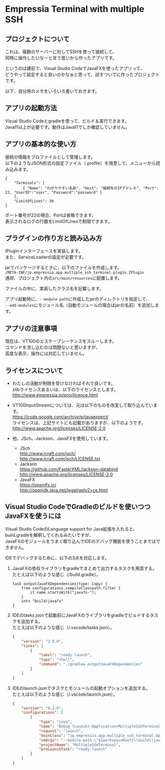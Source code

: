 # Empressia Terminal with multiple SSH

## プロジェクトについて

これは、複数のサーバーに対してSSHを使って接続して、  
同時に操作したいなーと言う思いから作ったアプリです。  

というのは建前で、Visual Studio CodeでJavaFXを使ったアプリって、  
どうやって設定すると良いのかなぁと思って、試すついでに作ったプロジェクトです。  

以下、自分用のメモをいろいろ書いておきます。

## アプリの起動方法

Visual Studio Codeとgradleを使って、ビルド＆実行できます。  
Java11以上が必要です。動作はJava11でしか確認していません。  

## アプリの基本的な使い方

接続の情報をプロファイルとして管理します。  
以下のようなJSON形式の設定ファイル（.profile）を用意して、メニューから読み込みます。  
```
{
	"Terminals": [
		{ "Name": "わかりやすい名前", "Host": "接続先のIPアドレス", "Port": 22, "UserID":"user", "Password":"password" }
	],
	"LimitOfLines": 30
}
```
ポート番号が22の場合、Portは省略できます。  
表示されるログの行数をLimitOfLinesで制限できます。  

## プラグインの作り方と読み込み方

IPluginインターフェースを実装します。  
また、ServiceLoaderの設定が必要です。  

jarでパッケージするときに、以下のファイルを作成します。  
`/META-INF/jp.empressia.app.multiple_ssh_terminal.plugin.IPlugin`  
通常、プロジェクト内の`src/main/resources`に配置します。  

ファイルの中に、実装したクラス名を記載します。  

アプリ起動時に、`--module-path`に作成したjarのディレクトリを指定して、  
`--add-modules`にモジュール名（自動モジュールの場合はjarの名前）を追加します。  

## アプリの注意事項

現在は、VT100のエスケープシーケンスをスルーします。  
コマンドを流し込むのは問題ないと思いますが、  
高度な表示、操作には対応していません。  

## ライセンスについて

* わたしの活動が制限を受けなければそれで良いです。  
	zlibライセンスあるいは、以下のライセンスとします。   
	http://www.empressia.jp/proj/licence.html  

* VT100InputStreamについては、元は以下のものを改変して取り込んでいます。  
	https://code.google.com/archive/p/javaexpect/  
	ライセンスは、上記サイトにも記載がありますが、以下のようです。  
	http://www.apache.org/licenses/LICENSE-2.0  

* 他、JSch、Jackson、JavaFXを使用しています。  
	* JSch  
		http://www.jcraft.com/jsch/  
		http://www.jcraft.com/jsch/LICENSE.txt  
	* Jackson  
		https://github.com/FasterXML/jackson-databind  
		http://www.apache.org/licenses/LICENSE-2.0  
	* JavaFX  
		https://openjfx.io/  
		http://openjdk.java.net/legal/gplv2+ce.html  

## Visual Studio CodeでGradleのビルドを使いつつJavaFXを使うには

Visual Studio CodeのLanguage support for Java拡張を入れると、  
build.gradleを解釈してくれるみたいですが、  
JavaFXのモジュールをうまく取り込んでIDEのデバッグ機能を使うことまではできません。  

IDEでデバッグするために、以下の3点を対応します。  

1. JavaFXの依存ライブラリをgradleでまとめて出力するタスクを用意する。  
	たとえば以下のような感じ（/build.gradle）。  
	```
	task outputJavaFXDependencies(type: Copy) {
		from configurations.compileClasspath.filter {
			it.name.startsWith("javafx-");
		}
		into "build/javafx"
	}
	```

1. IDEのtasks.jsonで起動前にJavaFXのライブラリをgradleでビルドするタスクを追加する。  
	たとえば以下のような感じ（/.vscode/tasks.json）。  
	```json
	{
		"version": "2.0.0",
		"tasks": [
			{
				"label": "ready launch",
				"type": "shell",
				"command": "./gradlew outputJavaFXDependencies"
			}
		]
	}
	```

1. IDEのlaunch.jsonでタスクとモジュールの起動オプションを追加する。  
	たとえば以下のような感じ（/.vscode/launch.json）。  
	```json
	{
		"version": "0.2.0",
		"configurations": [
			{
				"type": "java",
				"name": "Debug (Launch)-Application<MultipleSSHTerminal>",
				"request": "launch",
				"mainClass": "jp.empressia.app.multiple_ssh_terminal.Application",
				"vmArgs": "--module-path \"${workspaceRoot}\\build\\javafx\" --add-modules javafx.controls,javafx.fxml",
				"projectName": "MultipleSSHTerminal",
				"preLaunchTask": "ready launch"
			}
		]
	}
	```
